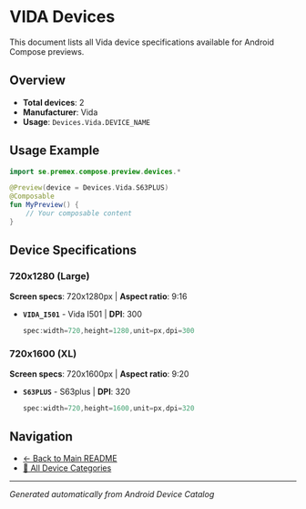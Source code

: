 # VIDA Devices

This document lists all Vida device specifications available for Android Compose previews.

## Overview

- **Total devices**: 2
- **Manufacturer**: Vida
- **Usage**: `Devices.Vida.DEVICE_NAME`

## Usage Example

```kotlin
import se.premex.compose.preview.devices.*

@Preview(device = Devices.Vida.S63PLUS)
@Composable
fun MyPreview() {
    // Your composable content
}
```

## Device Specifications

### 720x1280 (Large)

**Screen specs**: 720x1280px | **Aspect ratio**: 9:16

- **`VIDA_I501`** - Vida I501 | **DPI**: 300
  ```kotlin
  spec:width=720,height=1280,unit=px,dpi=300
  ```

### 720x1600 (XL)

**Screen specs**: 720x1600px | **Aspect ratio**: 9:20

- **`S63PLUS`** - S63plus | **DPI**: 320
  ```kotlin
  spec:width=720,height=1600,unit=px,dpi=320
  ```

## Navigation

- [← Back to Main README](../../README.md)
- [📱 All Device Categories](../README.md)

---
*Generated automatically from Android Device Catalog*
